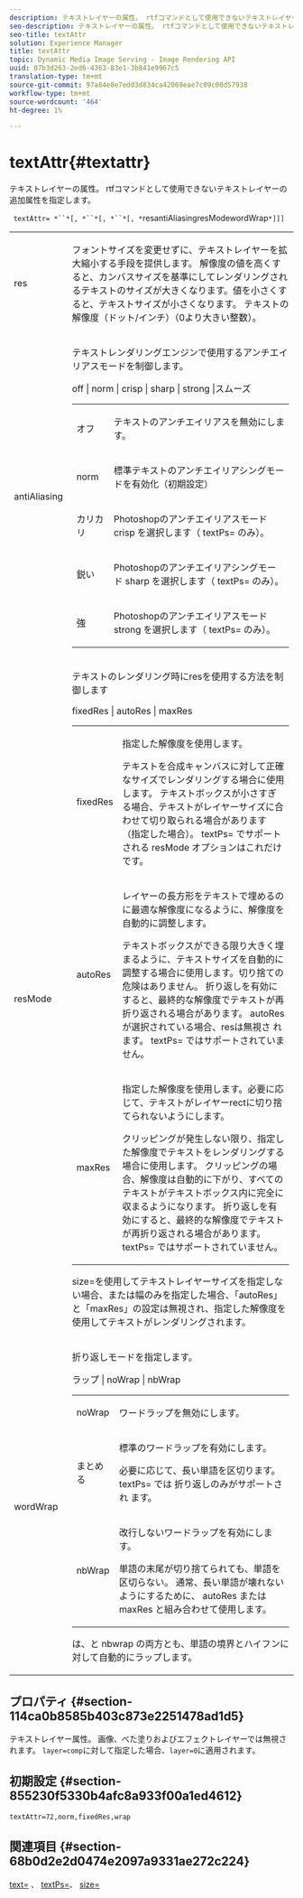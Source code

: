 ```yaml
---
description: テキストレイヤーの属性。 rtfコマンドとして使用できないテキストレイヤーの追加属性を指定します。
seo-description: テキストレイヤーの属性。 rtfコマンドとして使用できないテキストレイヤーの追加属性を指定します。
seo-title: textAttr
solution: Experience Manager
title: textAttr
topic: Dynamic Media Image Serving - Image Rendering API
uuid: 07b3d263-2ed6-4363-83e1-3b841e9967c5
translation-type: tm+mt
source-git-commit: 97a84e8e7edd3d834ca42069eae7c09c00d57938
workflow-type: tm+mt
source-wordcount: '464'
ht-degree: 1%

---
```



# textAttr{#textattr}

テキストレイヤーの属性。 rtfコマンドとして使用できないテキストレイヤーの追加属性を指定します。

` textAttr= *``*[, *``*[, *``*[, *`resantiAliasingresModewordWrap`*]]]`

<table id="simpletable_0072BF7DF52B4959A14EDEF60A6EBDEE"> 
 <tr class="strow"> 
  <td class="stentry"> <p> <span class="codeph"> <span class="varname"> res  </span> </span> </p> </td> 
  <td class="stentry"> <p>フォントサイズを変更せずに、テキストレイヤーを拡大縮小する手段を提供します。 解像度の値を高くすると、カンバスサイズを基準にしてレンダリングされるテキストのサイズが大きくなります。値を小さくすると、テキストサイズが小さくなります。 テキストの解像度（ドット/インチ）（0より大きい整数）。 </p> </td> 
 </tr> 
 <tr class="strow"> 
  <td class="stentry"> <p> <span class="codeph"> <span class="varname"> antiAliasing  </span> </span> </p> </td> 
  <td class="stentry"> <p>テキストレンダリングエンジンで使用するアンチエイリアスモードを制御します。 </p> <p> <span class="codeph"> off | norm | crisp | sharp | strong |スムーズ  </span> </p> <p> 
    <table id="simpletable_AE2331118FCA4BC7877233E287CED6A4"> 
     <tr class="strow"> 
      <td class="stentry"> <p> <span class="codeph"> オフ </span> </p> </td> 
      <td class="stentry"> <p>テキストのアンチエイリアスを無効にします。 </p> </td> 
     </tr> 
     <tr class="strow"> 
      <td class="stentry"> <p> <span class="codeph"> norm  </span> </p> </td> 
      <td class="stentry"> <p>標準テキストのアンチエイリアシングモードを有効化（初期設定） </p> </td> 
     </tr> 
     <tr class="strow"> 
      <td class="stentry"> <p> <span class="codeph"> カリカリ  </span> </p> </td> 
      <td class="stentry"> <p>Photoshopのアンチエイリアスモード<span class="codeph"> crisp </span>を選択します（ <span class="codeph"> textPs= </span>のみ）。 </p> </td> 
     </tr> 
     <tr class="strow"> 
      <td class="stentry"> <p> <span class="codeph"> 鋭い  </span> </p> </td> 
      <td class="stentry"> <p>Photoshopのアンチエイリアシングモード<span class="codeph"> sharp </span>を選択します（ <span class="codeph"> textPs= </span>のみ）。 </p> </td> 
     </tr> 
     <tr class="strow"> 
      <td class="stentry"> <p> <span class="codeph"> 強 </span> </p> </td> 
      <td class="stentry"> <p>Photoshopのアンチエイリアスモード<span class="codeph"> strong </span>を選択します（ <span class="codeph"> textPs= </span>のみ）。 </p> </td> 
     </tr> 
    </table> </p> </td> 
 </tr> 
 <tr class="strow"> 
  <td class="stentry"> <p> <span class="codeph"> <span class="varname"> resMode </span> </span> </p> </td> 
  <td class="stentry"> <p>テキストのレンダリング時にresを使用する方法を制御します </p> <p> <span class="codeph"> fixedRes | autoRes | maxRes  </span> </p> <p> 
    <table id="simpletable_2CFC06DB37154C7C92614FDF7A818DB5"> 
     <tr class="strow"> 
      <td class="stentry"> <p> <span class="codeph"> fixedRes  </span> </p> </td> 
      <td class="stentry"> <p>指定した解像度を使用します。 </p> <p>テキストを合成キャンバスに対して正確なサイズでレンダリングする場合に使用します。 テキストボックスが小さすぎる場合、テキストがレイヤーサイズに合わせて切り取られる場合があります（指定した場合）。 <span class="codeph"> textPs= </span>でサポートされる<span class="varname"> resMode </span>オプションはこれだけです。 </p> </td> 
     </tr> 
     <tr class="strow"> 
      <td class="stentry"> <p> <span class="codeph"> autoRes  </span> </p> </td> 
      <td class="stentry"> <p>レイヤーの長方形をテキストで埋めるのに最適な解像度になるように、解像度を自動的に調整します。 </p> <p>テキストボックスができる限り大きく埋まるように、テキストサイズを自動的に調整する場合に使用します。切り捨ての危険はありません。 折り返しを有効にすると、最終的な解像度でテキストが再折り返される場合があります。 <span class="varname"> autoRes </span> が選択されている場合、resは無視さ <span class="codeph">  </span> れます。<span class="codeph"> textPs= </span>ではサポートされていません。 </p> </td> 
     </tr> 
     <tr class="strow"> 
      <td class="stentry"> <p> <span class="codeph"> maxRes  </span> </p> </td> 
      <td class="stentry"> <p>指定した解像度を使用します。必要に応じて、テキストがレイヤーrectに切り捨てられないようにします。 </p> <p>クリッピングが発生しない限り、指定した解像度でテキストをレンダリングする場合に使用します。 クリッピングの場合、解像度は自動的に下がり、すべてのテキストがテキストボックス内に完全に収まるようになります。 折り返しを有効にすると、最終的な解像度でテキストが再折り返される場合があります。 <span class="codeph"> textPs= </span>ではサポートされていません。 </p> </td> 
     </tr> 
    </table> </p> <p>size=を使用してテキストレイヤーサイズを指定しない場合、または幅のみを指定した場合、「autoRes」と「maxRes」の設定は無視され、指定した解像度を使用してテキストがレンダリングされます。 </p> </td> 
 </tr> 
 <tr class="strow"> 
  <td class="stentry"> <p> <span class="codeph"> <span class="varname"> wordWrap  </span> </span> </p> </td> 
  <td class="stentry"> <p>折り返しモードを指定します。 </p> <p> <span class="codeph"> ラップ | noWrap | nbWrap  </span> </p> <p> 
    <table id="simpletable_FF2510E029EC41E29BC30D9FC2923EA3"> 
     <tr class="strow"> 
      <td class="stentry"> <p> <span class="codeph"> noWrap  </span> </p> </td> 
      <td class="stentry"> <p>ワードラップを無効にします。 </p> </td> 
     </tr> 
     <tr class="strow"> 
      <td class="stentry"> <p> <span class="codeph"> まとめる </span> </p> </td> 
      <td class="stentry"> <p>標準のワードラップを有効にします。 </p> <p>必要に応じて、長い単語を区切ります。 <span class="codeph"> textPs= </span> では <span class="codeph"> 折り返しのみがサポートされ </span>ます。 </p> </td> 
     </tr> 
     <tr class="strow"> 
      <td class="stentry"> <p> <span class="codeph"> nbWrap  </span> </p> </td> 
      <td class="stentry"> <p>改行しないワードラップを有効にします。 </p> <p>単語の末尾が切り捨てられても、単語を区切らない。 通常、長い単語が壊れないようにするために、<span class="codeph"> autoRes </span>または<span class="codeph"> maxRes </span>と組み合わせて使用します。 </p> </td> 
     </tr> 
    </table> </p> <p><span class="codeph">は、</span>と<span class="codeph"> nbwrap </span>の両方とも、単語の境界とハイフンに対して自動的にラップします。 </p> </td> 
 </tr> 
</table>

## プロパティ {#section-114ca0b8585b403c873e2251478ad1d5}

テキストレイヤー属性。 画像、べた塗りおよびエフェクトレイヤーでは無視されます。 `layer=comp`に対して指定した場合、`layer=0`に適用されます。

## 初期設定 {#section-855230f5330b4afc8a933f00a1ed4612}

`textAttr=72,norm,fixedRes,wrap`

## 関連項目 {#section-68b0d2e2d0474e2097a9331ae272c224}

[text=](../../../../../is-api/http-ref/image-serving-api-ref/c-http-protocol-reference/c-command-reference/r-text.md#reference-84634052e48548539a1ef63cbe41f22f) 、 [textPs=](../../../../../is-api/http-ref/image-serving-api-ref/c-http-protocol-reference/c-command-reference/r-textps.md#reference-4209a2a6169f44278da2647cfb0cd767)、 [size=](../../../../../is-api/http-ref/image-serving-api-ref/c-http-protocol-reference/c-data-types/r-size.md#reference-04d383f32c7b4003bed9978cb854747b)
